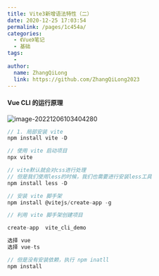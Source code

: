 ```yaml
---
title: Vite3新增语法特性（⼆）
date: 2020-12-25 17:03:54
permalink: /pages/1c454a/
categories:
  - 《Vue》笔记
  - 基础
tags:
  -
author:
  name: ZhangQiLong
  link: https://github.com/ZhangQiLong2023
---
```


#### Vue CLI 的运行原理

![image-20221206103404280](http://www.zhangqilong.cn/img/qlBlog_images/Vue%E5%9F%BA%E7%A1%80/11_Vite3%E6%96%B0%E5%A2%9E%E8%AF%AD%E6%B3%95%E7%89%B9%E6%80%A7%EF%BC%88%E2%BC%86%EF%BC%89.assets/image-20221206103404280.png)

```js
// 1. 局部安装 vite
npm install vite -D

// 使用 vite 启动项目
npx vite

// vite默认就会对css进行处理
// 但是我们使用less的时候，我们也需要进行安装less工具
npm install less -D

// 安装 vite 脚手架
npm install @vitejs/create-app -g

// 利用 vite 脚手架创建项目

create-app  vite_cli_demo

选择 vue
选择 vue-ts

// 但是没有安装依赖，执行 npm inatll
npm install
```
